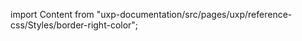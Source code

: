 
import Content from "uxp-documentation/src/pages/uxp/reference-css/Styles/border-right-color";

<Content query="product=photoshop"/>
